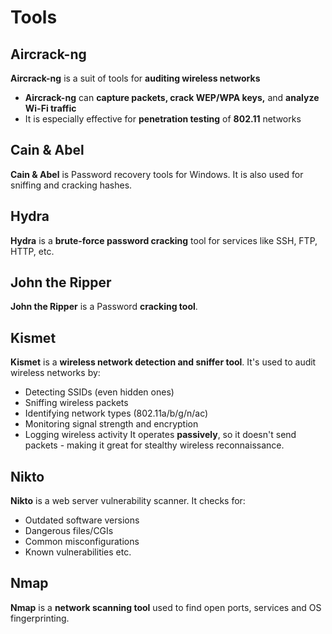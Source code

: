 # Tools
## Aircrack-ng
**Aircrack-ng** is a suit of tools for **auditing wireless networks**
 - **Aircrack-ng** can **capture packets, crack WEP/WPA keys,** and **analyze Wi-Fi traffic**
 - It is especially effective for **penetration testing** of **802.11** networks

## Cain & Abel
**Cain & Abel** is Password recovery tools for Windows. It is also used for sniffing and cracking hashes.

## Hydra
**Hydra** is a **brute-force password cracking** tool for services like SSH, FTP, HTTP, etc.

## John the Ripper
**John the Ripper** is a Password **cracking tool**.

## Kismet
**Kismet** is a **wireless network detection and sniffer tool**. It's used to audit wireless networks by:
 - Detecting SSIDs (even hidden ones)
 - Sniffing wireless packets
 - Identifying network types (802.11a/b/g/n/ac)
 - Monitoring signal strength and encryption
 - Logging wireless activity
It operates **passively**, so it doesn't send packets - making it great for stealthy wireless reconnaissance.

## Nikto
**Nikto** is a web server vulnerability scanner. It checks for:
 - Outdated software versions
 - Dangerous files/CGIs
 - Common misconfigurations
 - Known vulnerabilities etc.

## Nmap
**Nmap** is a **network scanning tool** used to find open ports, services and OS fingerprinting.
